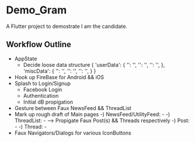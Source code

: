 # Demo_Gram

A Flutter project to demostrate I am the candidate.

## Workflow Outline

- AppState
    - Decide loose data structure
        {
            'userData': {
                '': '',
                '': '',
                '': '',
                },
            'miscData': {
                '': '',
                '': '',
                '': '',
                }
            }
- Hook up FireBase for Android && iOS
- Splash to Login/Signup
    - Facebook Login
    - Authentication
    - Initial dB propigation
- Gesture between Faux NewsFeed && ThreadList
- Mark up rough draft of Main pages
    -) NewsFeed/UtilityFeed:
        -
    -) ThreadList:
        -
    --> Propigate Faux Post(s) && Threads respectively
        -) Post:
            -
        -) Thread:
            -
- Faux Navigators/Dialogs for various IconButtons


